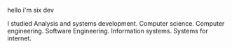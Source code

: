 hello i'm six dev

I studied
Analysis and systems development.
Computer science.
Computer engineering.
Software Engineering.
Information systems.
Systems for internet.
